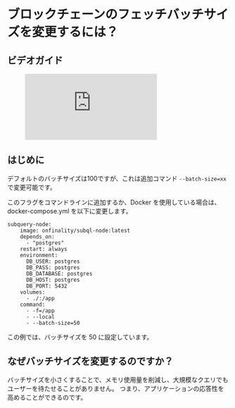 # ブロックチェーンのフェッチバッチサイズを変更するには？

## ビデオガイド

<figure class="video_container">
  <iframe src="https://www.youtube.com/embed/LO_Gea_IN_s" frameborder="0" allowfullscreen="true"></iframe>
</figure>

## はじめに

デフォルトのバッチサイズは100ですが、これは追加コマンド `--batch-size=xx` で変更可能です。

このフラグをコマンドラインに追加するか、Docker を使用している場合は、docker-compose.yml を以下に変更します。

```shell
subquery-node:
    image: onfinality/subql-node:latest
    depends_on:
      - "postgres"
    restart: always
    environment:
      DB_USER: postgres
      DB_PASS: postgres
      DB_DATABASE: postgres
      DB_HOST: postgres
      DB_PORT: 5432
    volumes:
      - ./:/app
    command:
      - -f=/app
      - --local
      - --batch-size=50

```

この例では、バッチサイズを 50 に設定しています。

## なぜバッチサイズを変更するのですか？

バッチサイズを小さくすることで、メモリ使用量を削減し、大規模なクエリでもユーザーを待たせることがありません。 つまり、アプリケーションの応答性を高めることができるのです。 